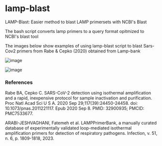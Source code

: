 # lamp-blast
LAMP-Blast: Easier method to blast LAMP primersets with NCBI's Blast

The bash script converts lamp primers to a query format opitmized to NCBI's blast tool

The images below show examples of using lamp-blast script to blast Sars-Cov2 primers from Rabe & Cepko (2020) obtained from Lamp-bank

![image](https://github.com/user-attachments/assets/a9619c65-23ab-45df-a678-9976202cadf4)

![image](https://github.com/user-attachments/assets/961d4eda-0121-4bae-a45e-8909c450c54b)




### References
Rabe BA, Cepko C. SARS-CoV-2 detection using isothermal amplification and a rapid, inexpensive protocol for sample inactivation and purification. Proc Natl Acad Sci U S A. 2020 Sep 29;117(39):24450-24458. doi: 10.1073/pnas.2011221117. Epub 2020 Sep 8. PMID: 32900935; PMCID: PMC7533677.

ARABI-JESHVAGHANI, Fatemeh et al. LAMPPrimerBank, a manually curated database of experimentally validated loop-mediated isothermal amplification primers for detection of respiratory pathogens. Infection, v. 51, n. 6, p. 1809-1818, 2023.
